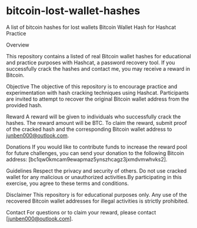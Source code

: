 # bitcoin-lost-wallet-hashes
A list of bitcoin hashes for lost wallets
Bitcoin Wallet Hash for Hashcat Practice

Overview

This repository contains a listed of real Bitcoin wallet hashes for educational and practice purposes with Hashcat, a password recovery tool. If you successfully crack the hashes and contact me, you may receive a reward in Bitcoin.

Objective
The objective of this repository is to encourage practice and experimentation with hash cracking techniques using Hashcat. Participants are invited to attempt to recover the original Bitcoin wallet address from the provided hash.

Reward
A reward will be given to individuals who successfully crack the hashes. The reward amount will be BTC.
To claim the reward, submit proof of the cracked hash and the corresponding Bitcoin wallet address to junben000@outlook.com.

Donations
If you would like to contribute funds to increase the reward pool for future challenges, you can send your donation to the following Bitcoin address: 
[bc1qw0kmcam9ewapmaz5ynszhcagz3jxmdvmwhvks2].

Guidelines
Respect the privacy and security of others. Do not use cracked wallet for any malicious or unauthorized activities.By participating in this exercise, you agree to these terms and conditions.

Disclaimer
This repository is for educational purposes only. Any use of the recovered Bitcoin wallet addresses for illegal activities is strictly prohibited.

Contact
For questions or to claim your reward, please contact [junben000@outlook.com].




